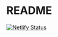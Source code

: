 # README

[![Netlify Status](https://api.netlify.com/api/v1/badges/be24396c-57a4-42eb-8a3f-3309bfca645d/deploy-status)](https://app.netlify.com/sites/relaxed-pasteur-a54d92/deploys)
